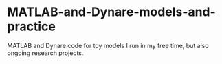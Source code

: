 # MATLAB-and-Dynare-models-and-practice
MATLAB and Dynare code for toy models I run in my free time, but also ongoing research projects. 
